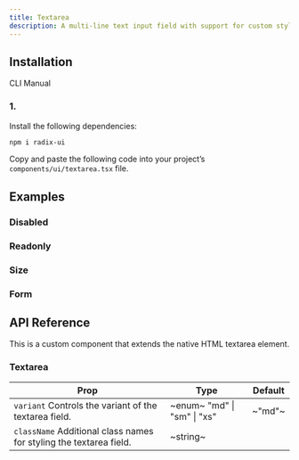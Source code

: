 ```yaml
---
title: Textarea
description: A multi-line text input field with support for custom styling and states.
---
```


## Installation

  CLI
  Manual

### 1. 
Install the following dependencies:

```bash
npm i radix-ui
```

Copy and paste the following code into your project’s `components/ui/textarea.tsx` file.

## Examples

### Disabled

### Readonly

### Size

### Form

## API Reference

This is a custom component that extends the native HTML textarea element.

### Textarea

| **Prop**                                                                                      | **Type**                                                 | **Default** |
| --------------------------------------------------------------------------------------------- | -------------------------------------------------------- | ----------- |
| `variant` Controls the variant of the textarea field.              | ~enum~  "md" \| "sm" \| "xs"  | ~"md"~      |
| `className` Additional class names for styling the textarea field. | ~string~                                                 |        |
